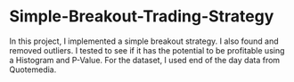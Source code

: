 # Simple-Breakout-Trading-Strategy

In this project, I implemented a simple breakout strategy. I also found and removed outliers. I tested to see if it has the potential to be profitable using a Histogram and P-Value. For the dataset, I used end of the day data from Quotemedia.
